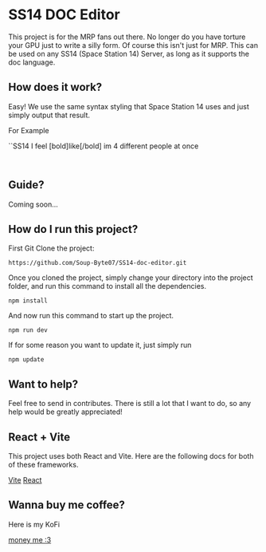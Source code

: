 # SS14 DOC Editor

This project is for the MRP fans out there. No longer do you have torture your GPU just to write
a silly form. Of course this isn't just for MRP. This can be used on any SS14 (Space Station 14) Server, as long as it supports
the doc language.

## How does it work?

Easy! We use the same syntax styling that Space Station 14 uses and just simply output that result.

For Example

``SS14
I feel [bold]like[/bold] im 4 different people at once
```


```
## Guide?

Coming soon...

## How do I run this project?

First Git Clone the project:

`https://github.com/Soup-Byte07/SS14-doc-editor.git`

Once you cloned the project, simply change your directory into the project folder,
and run this command to install all the dependencies.

`npm install`

And now run this command to start up the project.

`npm run dev`

If for some reason you want to update it, just simply run

`npm update`

## Want to help?

Feel free to send in contributes. There is still a lot that I want to do, so any help would be greatly
appreciated!

## React + Vite

This project uses both React and Vite. Here are the following docs for both of these frameworks.

[Vite](https://vite.dev/)
[React](https://react.dev/)


## Wanna buy me coffee?

Here is my KoFi

[money me :3](https://ko-fi.com/soupbyte)


